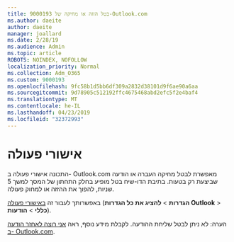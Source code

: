 ```yaml
---
title: 9000193 בטל הזזה או מחיקה של-Outlook.com
ms.author: daeite
author: daeite
manager: joallard
ms.date: 2/28/19
ms.audience: Admin
ms.topic: article
ROBOTS: NOINDEX, NOFOLLOW
localization_priority: Normal
ms.collection: Adm_O365
ms.custom: 9000193
ms.openlocfilehash: 9fc58b1d5bb6df309a2832d38101d9f6ae90a6aa
ms.sourcegitcommit: 9d78905c512192ffc4675468abd2efc5f2e4baf4
ms.translationtype: MT
ms.contentlocale: he-IL
ms.lasthandoff: 04/23/2019
ms.locfileid: "32372993"
---
```

# <a name="action-confirmations"></a>אישורי פעולה

התכונה אישורי פעולה ב- Outlook.com מאפשרת לבטל מחיקה העברה או הודעה שביצעת רק בטעות. בתיבת הדו-שיח בטל מופיע בחלק התחתון של המסך למשך 5 שניות, להפוך את ההזזה או למחוק פעולה.

באפשרותך לעבור זה [באישורי פעולה](https://outlook.live.com/mail/options/general/notifications) (**הגדרות** > **להציג את כל הגדרות Outlook** > **כללי** > **הודעות**).

הערה: לא ניתן לבטל שליחת ההודעה. לקבלת מידע נוסף, ראה [אני רוצה לאחזר הודעה ב- Outlook.com](https://support.office.com/article/c069ddde-5282-4085-8f4c-d7b133324f8a).